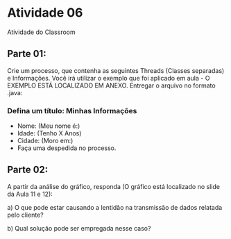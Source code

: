 # Atividade 06
Atividade do Classroom

## Parte 01:

Crie um processo, que contenha as seguintes Threads (Classes separadas) e Informações. Você irá utilizar o exemplo que foi aplicado em aula - O EXEMPLO ESTÁ LOCALIZADO EM ANEXO.
Entregar o arquivo no formato .java:

### Defina um título: Minhas Informações

* Nome: (Meu nome é:)
* Idade: (Tenho X Anos)
* Cidade: (Moro em:)
* Faça uma despedida no processo.

## Parte 02:

A partir da análise do gráfico, responda (O gráfico está localizado no slide da Aula 11 e 12):

a) O que pode estar causando a lentidão na transmissão de dados relatada pelo cliente?

b) Qual solução pode ser empregada nesse caso?
